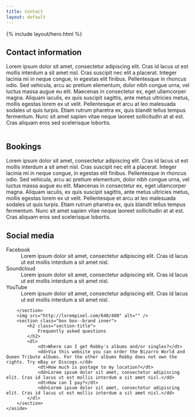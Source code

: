 ```yaml
---
title: Contact
layout: default
---
```


{% include layout/hero.html %}

<div class="wrapper wrapper--pull-top">
    <main>
        <section class="box inner">
            <h2 class="section-title">Contact information</h2>
            <p>Lorem ipsum dolor sit amet, consectetur adipiscing elit. Cras id lacus ut est mollis interdum a sit amet nisl. Cras suscipit nec elit a placerat. Integer lacinia mi in neque congue, in egestas elit finibus. Pellentesque in rhoncus odio. Sed vehicula, arcu ac pretium elementum, dolor nibh congue urna, vel luctus massa augue eu elit. Maecenas in consectetur ex, eget ullamcorper magna. Aliquam iaculis, ex quis suscipit sagittis, ante metus ultricies metus, mollis egestas lorem ex ut velit. Pellentesque et arcu at leo malesuada sodales ut quis turpis. Etiam rutrum pharetra ex, quis blandit tellus tempus fermentum. Nunc sit amet sapien vitae neque laoreet sollicitudin at at est. Cras aliquam eros sed scelerisque lobortis.</p>
        </section>
        <img src="http://lorempixel.com/800/600" alt="" />
        <section class="box box--dimmed inner">
            <h2 class="section-title">Bookings</h2>
            <p>Lorem ipsum dolor sit amet, consectetur adipiscing elit. Cras id lacus ut est mollis interdum a sit amet nisl. Cras suscipit nec elit a placerat. Integer lacinia mi in neque congue, in egestas elit finibus. Pellentesque in rhoncus odio. Sed vehicula, arcu ac pretium elementum, dolor nibh congue urna, vel luctus massa augue eu elit. Maecenas in consectetur ex, eget ullamcorper magna. Aliquam iaculis, ex quis suscipit sagittis, ante metus ultricies metus, mollis egestas lorem ex ut velit. Pellentesque et arcu at leo malesuada sodales ut quis turpis. Etiam rutrum pharetra ex, quis blandit tellus tempus fermentum. Nunc sit amet sapien vitae neque laoreet sollicitudin at at est. Cras aliquam eros sed scelerisque lobortis.</p>
        </section>
    </main>
    <aside>
        <section class="box box--inv inner">
            <h2 class="section-title">Social media</h2>
            <dl>
                <dt>Facebook</dt>
                <dd>Lorem ipsum dolor sit amet, consectetur adipiscing elit. Cras id lacus ut est mollis interdum a sit amet nisl.</dd>
                <dt>Soundcloud</dt>
                <dd>Lorem ipsum dolor sit amet, consectetur adipiscing elit. Cras id lacus ut est mollis interdum a sit amet nisl.</dd>
                <dt>YouTube</dt>
                <dd>Lorem ipsum dolor sit amet, consectetur adipiscing elit. Cras id lacus ut est mollis interdum a sit amet nisl.</dd>
            </dl>

        </section>
        <img src="http://lorempixel.com/640/480" alt="" />
        <section class="box box--brand inner">
            <h2 class="section-title">
                Frequently asked questions
            </h2>
            <dl>
                <dt>Where can I get Robby's albums and/or singles?</dt>
                <dd>Via this website you can order the Bizarro World and Queen Tribute albums. For the other albums Robby does not own the rights. Try eBay or Discogs.</dd>
                <dt>How much is postage to my location?</dt>
                <dd>Lorem ipsum dolor sit amet, consectetur adipiscing elit. Cras id lacus ut est mollis interdum a sit amet nisl.</dd>
                <dt>How can I pay?</dt>
                <dd>Lorem ipsum dolor sit amet, consectetur adipiscing elit. Cras id lacus ut est mollis interdum a sit amet nisl.</dd>
            </dl>
        </section>
    </aside>

</div>